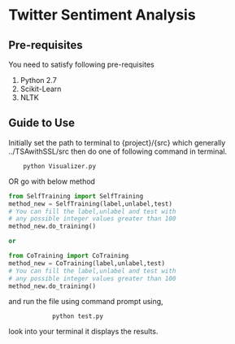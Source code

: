 # Twitter Sentiment Analysis 

## Pre-requisites
You need to satisfy following pre-requisites
 1. Python 2.7
 2. Scikit-Learn 
 3. NLTK
 
## Guide to Use
 
Initially set the path to terminal to {project}/{src} which generally ../TSAwithSSL/src
then do one of following command in terminal.


        python Visualizer.py
        
OR go with below method
  
```python
from SelfTraining import SelfTraining
method_new = SelfTraining(label,unlabel,test)
# You can fill the label,unlabel and test with 
# any possible integer values greater than 100
method_new.do_training()

or

from CoTraining import CoTraining
method_new = CoTraining(label,unlabel,test)
# You can fill the label,unlabel and test with 
# any possible integer values greater than 100
method_new.do_training()
```
and run the file using command prompt using,
            
                python test.py
                
look into your terminal it displays the results.